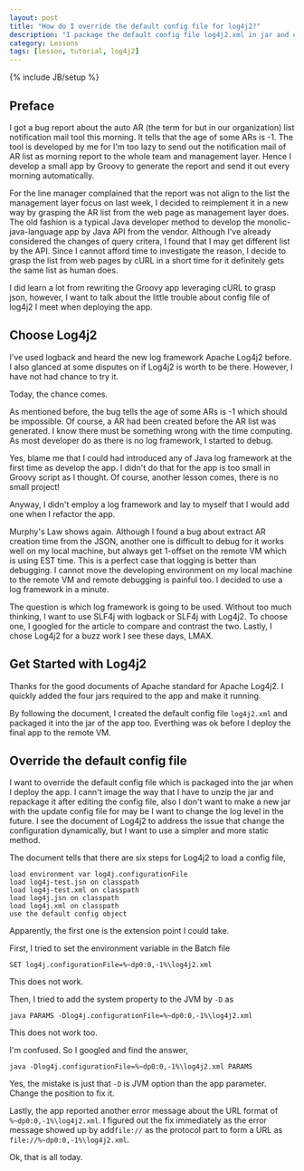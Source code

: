 ```yaml
---
layout: post
title: "How do I override the default config file for log4j2?"
description: "I package the default config file log4j2.xml in jar and override it at deloy time for a singleton java app."
category: Lessons
tags: [lesson, tutorial, log4j2]
---
```

{% include JB/setup %}

## Preface

I got a bug report about the auto AR (the term for but in our organization) list notification mail tool this morning. It tells that the age of some ARs is -1. The tool is developed by me for I'm too lazy to send out the notification mail of AR list as morning report to the whole team and management layer. Hence I develop a small app by Groovy to generate the report and send it out every morning automatically.

For the line manager complained that the report was not align to the list the management layer focus on last week, I decided to reimplement it in a new way by grasping the AR list from the web page as management layer does. The old fashion is a typical Java developer method to develop the monolic-java-language app by Java API from the vendor. Although I've already considered the changes of query critera, I found that I may get different list by the API. Since I cannot afford time to investigate the reason, I decide to grasp the list from web pages by cURL in a short time for it definitely gets the same list as human does.

I did learn a lot from rewriting the Groovy app leveraging cURL to grasp json, however, I want to talk about the little trouble about config file of log4j2 I meet when deploying the app.

## Choose Log4j2

I've used logback and heard the new log framework Apache Log4j2 before. I also glanced at some disputes on if Log4j2 is worth to be there. However, I have not had chance to try it.

Today, the chance comes.

As mentioned before, the bug tells the age of some ARs is -1 which should be impossible. Of course, a AR had been created before the AR list was generated. I know there must be something wrong with the time computing. As most developer do as there is no log framework, I started to debug.

Yes, blame me that I could had introduced any of Java log framework at the first time as develop the app. I didn't do that for the app is too small in Groovy script as I thought. Of course, another lesson comes, there is no small project!

Anyway, I didn't employ a log framework and lay to myself that I would add one when I refactor the app.

Murphy's Law shows again. Although I found a bug about extract AR creation time from the JSON, another one is difficult to debug for it works well on my local machine, but always get 1-offset on the remote VM which is using EST time. This is a perfect case that logging is better than debugging. I cannot move the developing environment on my local machine to the remote VM and remote debugging is painful too. I decided to use a log framework in a minute.

The question is which log framework is going to be used. Without too much thinking, I want to use SLF4j with logback or SLF4j with Log4j2. To choose one, I googled for the article to compare and contrast the two. Lastly, I chose Log4j2 for a buzz work I see these days, LMAX.

## Get Started with Log4j2

Thanks for the good documents of Apache standard for Apache Log4j2. I quickly added the four jars required to the app and make it running.

By following the document, I created the default config file `log4j2.xml` and packaged it into the jar of the app too. Everthing was ok before I deploy the final app to the remote VM.

## Override the default config file

I want to override the default config file which is packaged into the jar when I deploy the app. I cann't image the way that I have to unzip the jar and repackage it after editing the config file, also I don't want to make a new jar with the update config file for may be I want to change the log level in the future. I see the document of Log4j2 to address the issue that change the configuration dynamically, but I want to use a simpler and more static method.

The document tells that there are six steps for Log4j2 to load a config file,

	load environment var log4j.configurationFile
	load log4j-test.jsn on classpath
	load log4j-test.xml on classpath
	load log4j.jsn on classpath
	load log4j.xml on classpath
	use the default config object

Apparently, the first one is the extension point I could take.

First, I tried to set the environment variable in the Batch file

	SET log4j.configurationFile=%~dp0:0,-1%\log4j2.xml

This does not work.

Then, I tried to add the system property to the JVM by `-D` as

	java PARAMS -Dlog4j.configurationFile=%~dp0:0,-1%\log4j2.xml

This does not work too.

I'm confused. So I googled and find the answer,

	java -Dlog4j.configurationFile=%~dp0:0,-1%\log4j2.xml PARAMS

Yes, the mistake is just that `-D` is JVM option than the app parameter. Change the position to fix it.

Lastly, the app reported another error message about the URL format of `%~dp0:0,-1%\log4j2.xml`. I figured out the fix immediately as the error message showed up by add`file://` as the protocol part to form a URL as `file://%~dp0:0,-1%\log4j2.xml`.

Ok, that is all today.
